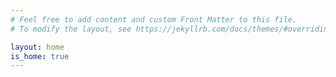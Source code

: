 ```yaml
---
# Feel free to add content and custom Front Matter to this file.
# To modify the layout, see https://jekyllrb.com/docs/themes/#overriding-theme-defaults

layout: home
is_home: true
---
```

